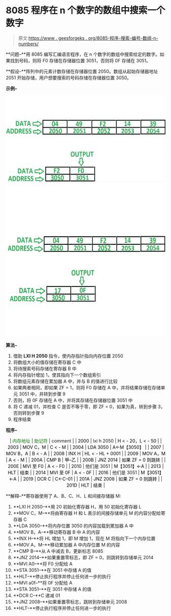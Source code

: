# 8085 程序在 n 个数字的数组中搜索一个数字

> 原文:[https://www . geesforgeks . org/8085-程序-搜索-编号-数组-n-numbers/](https://www.geeksforgeeks.org/8085-program-search-number-array-n-numbers/)

**问题–**用 8085 编写汇编语言程序，在 n 个数字的数组中搜索给定的数字。如果找到号码，则将 F0 存储在存储器位置 3051，否则将 0F 存储在 3051。

**假设–**阵列中的元素计数存储在存储器位置 2050。数组从起始存储器地址 2051 开始存储，用户想要搜索的号码存储在存储器位置 3050。

**示例–**

![](img/973bd0bc753cdcbff1bde042aa93d854.png)
![](img/bd08730403436ac0a26af15092fb28e1.png)

**算法–**

1.  借助 **LXI H 2050** 指令，使内存指针指向内存位置 2050
2.  将数组大小的值存储在寄存器 C 中
3.  将待搜索号码存储在寄存器 B 中
4.  将内存指针增加 1，使其指向下一个数组索引
5.  将数组元素存储在累加器 A 中，并与 B 的值进行比较
6.  如果两者相同，即如果 ZF = 1，则将 F0 存储在 A 中，并将结果存储在存储单元 3051 中，并转到步骤 9
7.  否则，将 0F 存储在 A 中，并将其存储在存储器位置 3051 中
8.  将 C 递减 01，并检查 C 是否不等于零，即 ZF = 0，如果为真，转到步骤 3，否则转到步骤 9
9.  程序结束

**程序–**

<center>

| <font color="green">内存地址</font> | <font color="green">助记符</font> | comment |
| <font color="black">2000</font> | lxi h 2050 | <font color="black">H < - 20，L < - 50</font> |
| <font color="black">2003</font> | <font color="black">MOV C，M</font> | <font color="black">C < - M</font> |
| <font color="black">2004</font> | <font color="black">LDA 3050</font> | <font color="black">A<-M【3050】</font> |
| <font color="black">2007</font> | <font color="black">MOV B，A</font> | <font color="black">B < - A</font> |
| <font color="black">2008</font> | <font color="black">INX H</font> | <font color="black">HL < - HL + 0001</font> |
| <font color="black">2009</font> | <font color="black">MOV A，M</font> | <font color="black">A < - M</font> |
| <font color="black">200A</font> | <font color="black">CMP B</font> | <font color="black">甲–乙</font> |
| <font color="black">200B</font> | <font color="black">JNZ 2014</font> | <font color="black">如果 ZF = 0 则跳转</font> |
| <font color="black">200E</font> | <font color="black">MVI 至 F0</font> | <font color="black">A < - F0</font> |
| <font color="black">2010</font> | 他们是 3051 | <font color="black">M【3051】<-A</font> |
| <font color="black">2013</font> | <font color="black">HLT</font> | <font color="black">结束</font> |
| <font color="black">2014</font> | <font color="black">MVI 至 0F</font> | <font color="black">A < - 0F</font> |
| <font color="black">2016</font> | 他们是 3051 | <font color="black">M【3051】<-A</font> |
| <font color="black">2019</font> | <font color="black">DCR C</font> | <font color="black">C<-C–01</font> |
| <font color="black">201A</font> | <font color="black">JNZ 2008</font> | <font color="black">如果 ZF = 0 则跳转</font> |
| <font color="black">201D</font> | <font color="black">HLT</font> | <font color="black">结束</font> |

</center>

**解释–**寄存器使用了 A、B、C、H、L 和间接存储器 M:

1.  **LXI H 2050–**用 20 初始化寄存器 H，用 50 初始化寄存器 L
2.  **MOV C，M–**将由寄存器 H 和 L 表示的间接存储单元 M 的内容分配给寄存器 C
3.  **LDA 3050–**将内存位置 3050 的内容加载到累加器 A 中
4.  **MOV B，A–**移动寄存器 B 中 A 的内容
5.  **INX H–**将 HL 增加 1，即 M 增加 1，现在 M 将指向下一个内存位置
6.  **MOV A，M–**移动累加器 A 中内存位置 M 的内容
7.  **CMP B–**从 A 中减去 B，更新标志 8085
8.  **JNZ 2014–**如果重置零标志，即 ZF = 0，则跳转到存储单元 2014
9.  **MVI A0–**将 F0 分配给 A
10.  **STA 3051–**在 3051 中存储 A 的值
11.  **HLT–**停止执行程序并停止任何进一步的执行
12.  **MVI a0f–**将 0F 分配给 A
13.  **STA 3051–**在 3051 中存储 A 的值
14.  **DCR C–**C 递减 01
15.  **JNZ 2008–**如果重置零标志，跳转到存储单元 2008
16.  **HLT–**停止执行程序并停止任何进一步的执行